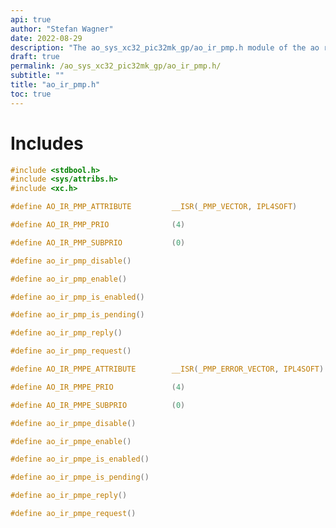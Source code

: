 ```yaml
---
api: true
author: "Stefan Wagner"
date: 2022-08-29
description: "The ao_sys_xc32_pic32mk_gp/ao_ir_pmp.h module of the ao real-time operating system."
draft: true
permalink: /ao_sys_xc32_pic32mk_gp/ao_ir_pmp.h/ 
subtitle: ""
title: "ao_ir_pmp.h"
toc: true
---
```


# Includes

```c
#include <stdbool.h>
#include <sys/attribs.h>
#include <xc.h>
```

```c
#define AO_IR_PMP_ATTRIBUTE         __ISR(_PMP_VECTOR, IPL4SOFT)
```

```c
#define AO_IR_PMP_PRIO              (4)
```

```c
#define AO_IR_PMP_SUBPRIO           (0)
```

```c
#define ao_ir_pmp_disable()
```

```c
#define ao_ir_pmp_enable()
```

```c
#define ao_ir_pmp_is_enabled()
```

```c
#define ao_ir_pmp_is_pending()
```

```c
#define ao_ir_pmp_reply()
```

```c
#define ao_ir_pmp_request()
```

```c
#define AO_IR_PMPE_ATTRIBUTE        __ISR(_PMP_ERROR_VECTOR, IPL4SOFT)
```

```c
#define AO_IR_PMPE_PRIO             (4)
```

```c
#define AO_IR_PMPE_SUBPRIO          (0)
```

```c
#define ao_ir_pmpe_disable()
```

```c
#define ao_ir_pmpe_enable()
```

```c
#define ao_ir_pmpe_is_enabled()
```

```c
#define ao_ir_pmpe_is_pending()
```

```c
#define ao_ir_pmpe_reply()
```

```c
#define ao_ir_pmpe_request()
```

